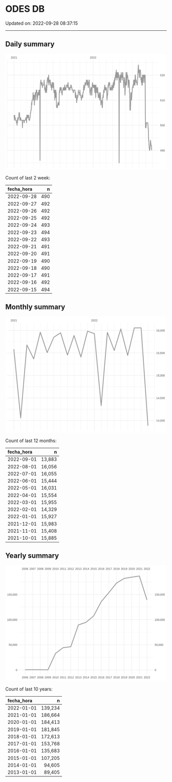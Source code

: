 
# ODES DB

Updated on: 2022-09-28 08:37:15

-----

## Daily summary

![](figures/unnamed-chunk-2-1.svg)<!-- -->

Count of last 2 week:

| fecha\_hora |   n |
| :---------- | --: |
| 2022-09-28  | 490 |
| 2022-09-27  | 492 |
| 2022-09-26  | 492 |
| 2022-09-25  | 492 |
| 2022-09-24  | 493 |
| 2022-09-23  | 494 |
| 2022-09-22  | 493 |
| 2022-09-21  | 491 |
| 2022-09-20  | 491 |
| 2022-09-19  | 490 |
| 2022-09-18  | 490 |
| 2022-09-17  | 491 |
| 2022-09-16  | 492 |
| 2022-09-15  | 494 |

## Monthly summary

![](figures/unnamed-chunk-4-1.svg)<!-- -->

Count of last 12 months:

| fecha\_hora |      n |
| :---------- | -----: |
| 2022-09-01  | 13,883 |
| 2022-08-01  | 16,056 |
| 2022-07-01  | 16,055 |
| 2022-06-01  | 15,444 |
| 2022-05-01  | 16,031 |
| 2022-04-01  | 15,554 |
| 2022-03-01  | 15,955 |
| 2022-02-01  | 14,329 |
| 2022-01-01  | 15,927 |
| 2021-12-01  | 15,983 |
| 2021-11-01  | 15,408 |
| 2021-10-01  | 15,885 |

## Yearly summary

![](figures/unnamed-chunk-6-1.svg)<!-- -->

Count of last 10 years:

| fecha\_hora |       n |
| :---------- | ------: |
| 2022-01-01  | 139,234 |
| 2021-01-01  | 186,664 |
| 2020-01-01  | 184,413 |
| 2019-01-01  | 181,845 |
| 2018-01-01  | 172,613 |
| 2017-01-01  | 153,768 |
| 2016-01-01  | 135,683 |
| 2015-01-01  | 107,205 |
| 2014-01-01  |  94,605 |
| 2013-01-01  |  89,405 |
